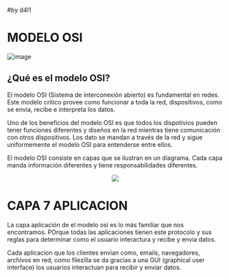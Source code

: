 #by d4l1

# MODELO OSI

![image](https://github.com/user-attachments/assets/b1907774-e3a1-41b6-b2a5-74afdc7cf3b5)


## ¿Qué es el modelo OSI?

El modelo OSI (Sistema de interconexión abierto) es fundamental en redes. Este modelo critico provee como funcionar a toda la red, dispositivos, como se envia, recibe e interpreta los datos.

Uno de los beneficios del modelo OSI es que todos los dispotivios pueden tener funciones diferentes y diseños en la red mientras tiene comunicación con otros dispositivos. Los dato se mandan a través de la red y sigue uniformemente el modelo OSI para entenderse entre ellos.

El modelo OSI consiste en capas que se ilustran en un diagrama. Cada capa manda información diferentes y tiene responsabilidades diferentes.

<p align="center" ><img src="https://github.com/user-attachments/assets/cd3b326f-e833-4255-a9c5-7b7dccc66ec7"></p>
 
# CAPA 7 APLICACION

La capa aplicación de el modelo osi es lo más familiar que nos encontramos. POrque todas las aplicaciones tienen este protocolo y sus reglas para determinar como el usuario interactura y recibe y envia datos.

Cada aplicacion que los clientes envian como, emails, navegadores, archivos en red, como filezilla se da gracias a una GUI (graphical user interface) los usuarios interactuan para recibir y enviar datos.

